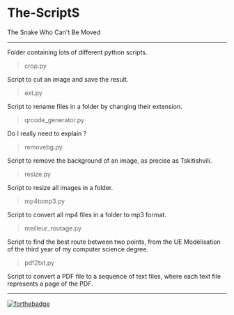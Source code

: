 # The-ScriptS
The Snake Who Can't Be Moved

---

Folder containing lots of different python scripts.

> crop.py

Script to cut an image and save the result.

> ext.py

Script to rename files in a folder by changing their extension.

> qrcode_generator.py

Do I really need to explain ?

> removebg.py

Script to remove the background of an image, as precise as Tskitishvili.

> resize.py

Script to resize all images in a folder.

> mp4tomp3.py

Script to convert all mp4 files in a folder to mp3 format.

> meilleur_routage.py

Script to find the best route between two points, from the UE Modélisation of the third year of my computer science degree.

> pdf2txt.py

Script to convert a PDF file to a sequence of text files, where each text file represents a page of the PDF.

---

[![forthebadge](https://forthebadge.com/images/badges/made-with-python.svg)](https://forthebadge.com)